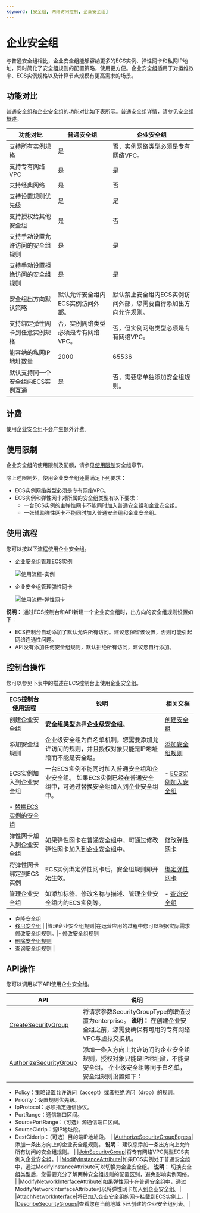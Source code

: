 ```yaml
---
keyword: [安全组, 网络访问控制, 企业安全组]
---
```


# 企业安全组

与普通安全组相比，企业安全组能够容纳更多的ECS实例、弹性网卡和私网IP地址，同时简化了安全组规则的配置策略，使用更方便。企业安全组适用于对运维效率、ECS实例规格以及计算节点规模有更高需求的场景。

## 功能对比

普通安全组和企业安全组的功能对比如下表所示。普通安全组详情，请参见[安全组概述](/cn.zh-CN/安全/安全组/安全组概述.md)。

|功能对比|普通安全组|企业安全组|
|----|-----|-----|
|支持所有实例规格|是|否，实例网络类型必须是专有网络VPC。|
|支持专有网络VPC|是|是|
|支持经典网络|是|否|
|支持设置规则优先级|是|是|
|支持授权给其他安全组|是|否|
|支持手动设置允许访问的安全组规则|是|是|
|支持手动设置拒绝访问的安全组规则|是|是|
|安全组出方向默认策略|默认允许安全组内ECS实例访问外部。|默认禁止安全组内ECS实例访问外部，您需要自行添加出方向允许规则。|
|支持绑定弹性网卡到任意实例规格|否，实例网络类型必须是专有网络VPC。|否，但实例网络类型必须是专有网络VPC。|
|能容纳的私网IP地址数量|2000|65536|
|默认支持同一个安全组内ECS实例互通|是|否，需要您单独添加安全组规则。|

## 计费

使用企业安全组不会产生额外计费。

## 使用限制

企业安全组的使用限制及配额，请参见[使用限制](/cn.zh-CN/产品简介/使用限制.md)安全组章节。

除上述限制外，使用企业安全组还需满足下列要求：

-   ECS实例网络类型必须是专有网络VPC。
-   ECS实例和弹性网卡对所属的安全组类型有以下要求：
    -   一台ECS实例的主弹性网卡不能同时加入普通安全组和企业安全组。
    -   一张辅助弹性网卡不能同时加入普通安全组和企业安全组。

## 使用流程

您可以按以下流程使用企业安全组。

-   企业安全组管理ECS实例

    ![使用流程-实例](https://static-aliyun-doc.oss-accelerate.aliyuncs.com/assets/img/zh-CN/9449984061/p73073.png)

-   企业安全组管理弹性网卡

    ![使用流程-弹性网卡](https://static-aliyun-doc.oss-accelerate.aliyuncs.com/assets/img/zh-CN/9449984061/p73074.png)


**说明：** 通过ECS控制台和API新建一个企业安全组时，出方向的安全组规则设置如下：

-   ECS控制台自动添加了默认允许所有访问。建议您保留该设置，否则可能引起网络连通性问题。
-   API没有添加任何安全组规则，默认拒绝所有访问，建议您自行添加。

## 控制台操作

您可以参见下表中的描述在ECS控制台上使用企业安全组。

|ECS控制台使用流程|说明|相关文档|
|----------|--|----|
|创建企业安全组|**安全组类型**选择**企业级安全组**。|[创建安全组](/cn.zh-CN/安全/安全组/创建安全组.md)|
|添加安全组规则|企业级安全组为白名单机制，您需要添加允许访问的规则，并且授权对象只能是IP地址段而不能是安全组。|[添加安全组规则](/cn.zh-CN/安全/安全组/添加安全组规则.md)|
|ECS实例加入到企业安全组|一台ECS实例不能同时加入普通安全组和企业安全组。 如果ECS实例已经在普通安全组中，可通过替换安全组加入到企业安全组中。|-   [ECS实例加入安全组](/cn.zh-CN/安全/安全组/ECS实例加入安全组.md)
-   [替换ECS实例的安全组](/cn.zh-CN/安全/安全组/替换ECS实例的安全组.md) |
|弹性网卡加入到企业安全组|如果弹性网卡在普通安全组中，可通过修改弹性网卡加入到企业安全组中。|[修改弹性网卡](/cn.zh-CN/网络/弹性网卡/修改弹性网卡.md)|
|将弹性网卡绑定到ECS实例|ECS实例绑定弹性网卡后，安全组规则即开始生效。|[绑定弹性网卡](/cn.zh-CN/网络/弹性网卡/绑定弹性网卡.md)|
|管理企业安全组|如添加标签、修改名称与描述、管理企业安全组内的ECS实例等。|-   [查询安全组](/cn.zh-CN/安全/安全组/管理安全组/查询安全组.md)
-   [克隆安全组](/cn.zh-CN/安全/安全组/管理安全组/克隆安全组.md)
-   [移出安全组](/cn.zh-CN/安全/安全组/管理安全组/移出安全组.md) |
|管理企业安全组规则|在运营应用的过程中您可以根据实际需求修改安全组规则。|-   [修改安全组规则](/cn.zh-CN/安全/安全组/管理安全组规则/修改安全组规则.md)
-   [删除安全组规则](/cn.zh-CN/安全/安全组/管理安全组规则/删除安全组规则.md)
-   [查询安全组规则](/cn.zh-CN/安全/安全组/管理安全组规则/查询安全组规则.md) |

## API操作

您可以调用以下API使用企业安全组。

|API|说明|
|---|--|
|[CreateSecurityGroup](/cn.zh-CN/API参考/安全组/CreateSecurityGroup.md)|将请求参数SecurityGroupType的取值设置为enterprise。 **说明：** 在创建企业安全组之前，您需要确保有可用的专有网络VPC与虚拟交换机。 |
|[AuthorizeSecurityGroup](/cn.zh-CN/API参考/安全组/AuthorizeSecurityGroup.md)|添加一条入方向上允许访问的企业安全组规则，授权对象只能是IP地址段，不能是安全组。 企业级安全组等同于白名单，安全组规则设置如下：

-   Policy：策略设置允许访问（accept）或者拒绝访问（drop）的规则。
-   Priority：设置规则优先级。
-   IpProtocol：必须指定通信协议。
-   PortRange：通信端口区间。
-   SourcePortRange：（可选）源通信端口区间。
-   SourceCidrIp：源IP地址段。
-   DestCiderIp：（可选）目的端IP地址段。 |
|[AuthorizeSecurityGroupEgress](/cn.zh-CN/API参考/安全组/AuthorizeSecurityGroupEgress.md)|添加一条出方向上的企业安全组规则。 **说明：** 建议您添加一条出方向上允许所有访问的安全组规则。 |
|[JoinSecurityGroup](/cn.zh-CN/API参考/安全组/JoinSecurityGroup.md)|将专有网络VPC类型ECS实例入企业安全组。|
|[ModifyInstanceAttribute](/cn.zh-CN/API参考/实例/ModifyInstanceAttribute.md)|如果ECS实例处于普通安全组中，通过ModifyInstanceAttribute可以切换为企业安全组。 **说明：** 切换安全组类型后，您需要充分了解两种安全组规则的配置区别，避免影响实例网络。 |
|[ModifyNetworkInterfaceAttribute](/cn.zh-CN/API参考/弹性网卡/ModifyNetworkInterfaceAttribute.md)|如果弹性网卡在普通安全组中，通过ModifyNetworkInterfaceAttribute可以将弹性网卡加入到企业安全组。|
|[AttachNetworkInterface](/cn.zh-CN/API参考/弹性网卡/AttachNetworkInterface.md)|将已加入企业安全组的网卡挂载到ECS实例上。|
|[DescribeSecurityGroups](/cn.zh-CN/API参考/安全组/DescribeSecurityGroups.md)|查看您在当前地域下已创建的企业安全组列表。|

